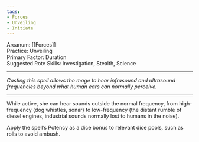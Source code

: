 ```yaml
---
tags:
- Forces
- Unveiling
- Initiate
---
```


Arcanum: [[Forces]]\
Practice: Unveiling\
Primary Factor: Duration\
Suggested Rote Skills: Investigation, Stealth, Science

---

_Casting this spell allows the mage to hear infrasound and ultrasound frequencies beyond what human ears can normally perceive._

---

While active, she can hear sounds outside the normal frequency, from high-frequency (dog whistles, sonar) to low-frequency (the distant rumble of diesel engines, industrial sounds normally lost to humans in the noise).

Apply the spell’s Potency as a dice bonus to relevant dice pools, such as rolls to avoid ambush.